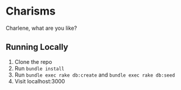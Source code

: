 Charisms
========

Charlene, what are you like?

Running Locally
---------------

1. Clone the repo
2. Run `bundle install`
3. Run `bundle exec rake db:create` and `bundle exec rake db:seed`
4. Visit localhost:3000
